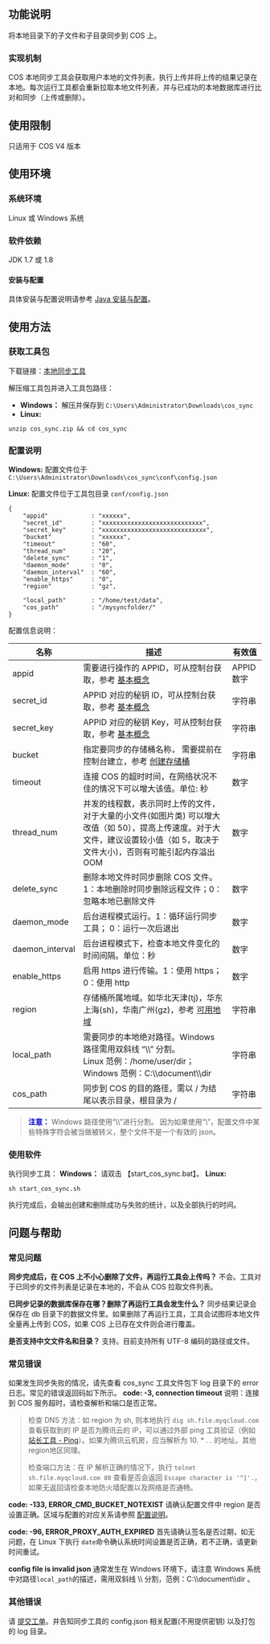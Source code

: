 ## 功能说明
将本地目录下的子文件和子目录同步到 COS 上。
### 实现机制
COS 本地同步工具会获取用户本地的文件列表，执行上传并将上传的结果记录在本地。每次运行工具都会重新拉取本地文件列表，并与已成功的本地数据库进行比对和同步（上传或删除）。
## 使用限制
只适用于 COS V4 版本
## 使用环境
### 系统环境
Linux 或 Windows 系统
### 软件依赖
JDK 1.7 或 1.8  
#### 安装与配置
具体安装与配置说明请参考 [Java 安装与配置](/doc/product/436/10865)。
## 使用方法
### 获取工具包
下载链接：[本地同步工具](https://mc.qcloudimg.com/static/archive/ebda1aaa8fe077ae98bc0de7591b686f/cos_sync.zip)

解压缩工具包并进入工具包路径：
- **Windows：** 
解压并保存到 `C:\Users\Administrator\Downloads\cos_sync`
- **Linux:**
```
unzip cos_sync.zip && cd cos_sync
```

<span id="配置说明"></span>
### 配置说明
**Windows:** 
配置文件位于  `C:\Users\Administrator\Downloads\cos_sync\conf\config.json`

**Linux:** 配置文件位于工具包目录 `conf/config.json`

```
{
    "appid"            : "xxxxxx",
    "secret_id"        : "xxxxxxxxxxxxxxxxxxxxxxxxxxxx",
    "secret_key"       : "xxxxxxxxxxxxxxxxxxxxxxxxxxxxx",
    "bucket"           : "xxxxxx",
    "timeout"          : "60",
    "thread_num"       : "20",
    "delete_sync"      : "1", 
    "daemon_mode"      : "0",
    "daemon_interval"  : "60", 
    "enable_https"     : "0",
    "region"           : "gz",

    "local_path"       : "/home/test/data",
    "cos_path"         : "/mysyncfolder/"
}
```
配置信息说明：

| 名称              | 描述                                       | 有效值      |
| --------------- | ---------------------------------------- | -------- |
| appid          | 需要进行操作的 APPID，可从控制台获取，参考 [基本概念](https://cloud.tencent.com/document/product/436/6225) | APPID 数字 |
| secret_id       | APPID 对应的秘钥 ID，可从控制台获取，参考 [基本概念](https://cloud.tencent.com/document/product/436/6225) | 字符串      |
| secret_key      | APPID 对应的秘钥 Key，可从控制台获取，参考 [基本概念](https://cloud.tencent.com/document/product/436/6225) | 字符串      |
| bucket          | 指定要同步的存储桶名称， 需要提前在控制台建立，参考 [创建存储桶](https://cloud.tencent.com/doc/api/436/6232) | 字符串      |
| timeout         | 连接 COS 的超时时间，在网络状况不佳的情况下可以增大该值。单位: 秒     | 数字       |
| thread_num      | 并发的线程数，表示同时上传的文件，对于大量的小文件(如图片类) 可以增大改值（如 50），提高上传速度。对于大文件，建议设置较小值（如 5，取决于文件大小)，否则有可能引起内存溢出 OOM | 数字       |
| delete_sync     | 删除本地文件时同步删除 COS 文件。 1：本地删除时同步删除远程文件；0：忽略本地已删除文件 | 数字       |
| daemon_mode     | 后台进程模式运行。1：循环运行同步工具； 0：运行一次后退出          | 数字       |
| daemon_interval | 后台进程模式下，检查本地文件变化的时间间隔。单位：秒               | 数字       |
| enable_https    | 启用 https 进行传输。1：使用 https；0：使用 http    | 数字       |
| region          | 存储桶所属地域。如华北天津(tj)，华东上海(sh)，华南广州(gz)，参考 [可用地域](https://cloud.tencent.com/document/product/436/6224) | 字符串      |
| local_path      | 需要同步的本地绝对路径。Windows 路径需用双斜线 “\\\” 分割。<br>Linux 范例：/home/user/dir；Windows 范例：C:\\\document\\\dir | 字符串      |
| cos_path        | 同步到 COS 的目的路径，需以 / 为结尾以表示目录，根目录为 /      | 字符串      |
> <font color="#0000cc">**注意：** </font>
Windows 路径使用“\\\”进行分割。 因为如果使用“\”，配置文件中某些特殊字符会被当做被转义，整个文件不是一个有效的 json。

### 使用软件
执行同步工具：
 **Windows：** 请双击 【start_cos_sync.bat】。
**Linux:**
```
sh start_cos_sync.sh
```
执行完成后，会输出创建和删除成功与失败的统计，以及全部执行的时间。

## 问题与帮助
### 常见问题
**同步完成后，在 COS 上不小心删除了文件，再运行工具会上传吗？**
不会。工具对于已同步的文件列表是记录在本地的，不会从 COS 拉取文件列表。

**已同步记录的数据库保存在哪？删除了再运行工具会发生什么？**
同步结果记录会保存在 db 目录下的数据文件里。如果删除了再运行工具，工具会试图将本地文件全量再上传到 COS，如果 COS 上已存在文件则会进行覆盖。

**是否支持中文文件名和目录？**
支持。目前支持所有 UTF-8 编码的路径或文件。

### 常见错误
如果发生同步失败的情况，请先查看 cos_sync 工具文件包下 log 目录下的 error 日志。常见的错误返回码如下所示。
**code: -3, connection timeout**
说明：连接到 COS 服务超时，请检查解析和端口是否正常。
> 检查 DNS 方法：如 region 为 sh, 则本地执行 `dig sh.file.myqcloud.com` 查看获取到的 IP 是否为腾讯云的 IP，可以通过外部 ping 工具验证（例如 [站长工具 - Ping](http://ping.chinaz.com/)）。如果为腾讯云机房，应当解析为 10. * . *.*   的地址。其他region地区同理。
>
> 检查端口方法：在 IP 解析正确的情况下，执行 `telnet sh.file.myqcloud.com 80` 查看是否会返回 `Escape character is '^]'.`，如果无返回请检查本地防火墙配置以及网络是否通畅。

**code: -133, ERROR_CMD_BUCKET_NOTEXIST**
请确认配置文件中 region 是否设置正确。区域与配置的对应关系请参照 [配置说明](#配置说明)。

**code: -96, ERROR_PROXY_AUTH_EXPIRED**
首先请确认签名是否过期，如无问题，在 Linux 下执行 `date`命令确认系统时间设置是否正确，若不正确，请更新时间重试。

**config file is invalid json**
通常发生在 Windows 环境下，请注意 Windows 系统中对路径`local_path`的描述，需用双斜线 \\\ 分割，范例：C:\\\document\\\dir 。

### 其他错误
请 [提交工单](https://console.qcloud.com/workorder/category)。并告知同步工具的 config.json 相关配置(不用提供密钥) 以及打包的 log 目录。

